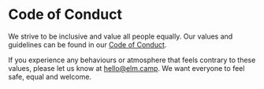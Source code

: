 # Code of Conduct

We strive to be inclusive and value all people equally. Our values and
guidelines can be found in our [Code of Conduct][coc].

If you experience any behaviours or atmosphere that feels contrary to these
values, please let us know at [hello@elm.camp][email]. We want everyone
to feel safe, equal and welcome.

[coc]: https://elm.camp/code-of-conduct
[email]: mailto:hello@elm.camp
